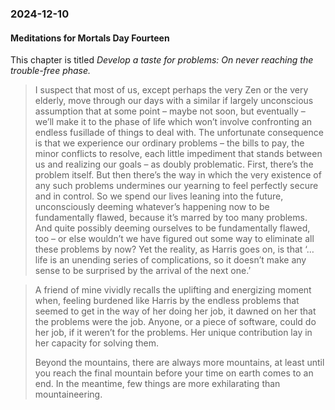 ### 2024-12-10
#### Meditations for Mortals Day Fourteen
This chapter is titled *Develop a taste for problems: On never reaching the trouble-free phase.*

> I suspect that most of us, except perhaps the very Zen or the very elderly, move through our days with a similar if largely unconscious assumption that at some point – maybe not soon, but eventually – we’ll make it to the phase of life which won’t involve confronting an endless fusillade of things to deal with. The unfortunate consequence is that we experience our ordinary problems – the bills to pay, the minor conflicts to resolve, each little impediment that stands between us and realizing our goals – as doubly problematic. First, there’s the problem itself. But then there’s the way in which the very existence of any such problems undermines our yearning to feel perfectly secure and in control. So we spend our lives leaning into the future, unconsciously deeming whatever’s happening now to be fundamentally flawed, because it’s marred by too many problems. And quite possibly deeming ourselves to be fundamentally flawed, too – or else wouldn’t we have figured out some way to eliminate all these problems by now? Yet the reality, as Harris goes on, is that ‘… life is an unending series of complications, so it doesn’t make any sense to be surprised by the arrival of the next one.’

> A friend of mine vividly recalls the uplifting and energizing moment when, feeling burdened like Harris by the endless problems that seemed to get in the way of her doing her job, it dawned on her that the problems were the job. Anyone, or a piece of software, could do her job, if it weren’t for the problems. Her unique contribution lay in her capacity for solving them.
> 
 > Beyond the mountains, there are always more mountains, at least until you reach the final mountain before your time on earth comes to an end. In the meantime, few things are more exhilarating than mountaineering.
